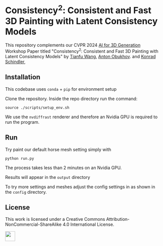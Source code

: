 # Consistency<sup>2</sup>: Consistent and Fast 3D Painting with Latent Consistency Models

This repository complements our CVPR 2024 [AI for 3D Generation](https://ai3dg.github.io/) Workshop Paper titled "Consistency<sup>2</sup>: Consistent and Fast 3D Painting with Latent Consistency Models" by [Tianfu Wang](https://https://tianfwang.github.io/), 
[Anton Obukhov](https://www.obukhov.ai/).
and [Konrad Schindler](https://igp.ethz.ch/personen/person-detail.html?persid=143986),

## Installation

This codebase uses ```conda``` + ```pip``` for environment setup 

Clone the repository. Inside the repo directory run the command:

```source ./scripts/setup_env.sh```

We use the ```nvdiffrast``` renderer and therefore an Nvidia GPU is required to run the program.

## Run

Try paint our default horse mesh setting simply with 

```python run.py```

The process takes less than 2 minutes on an Nvidia GPU.

Results will appear in the ```output``` directory

To try more settings and meshes adjust the config settings in as shown in the ```config``` directory.

## License

This work is licensed under a Creative Commons Attribution-NonCommercial-ShareAlike 4.0 International License.

[<img src="doc/badges/badge-license.svg" height="32"/>](http://creativecommons.org/licenses/by-nc-sa/4.0/)


 

